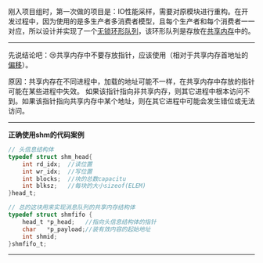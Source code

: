 刚入项目组时，第一次做的项目是：IO性能采样，需要对原模块进行重构。在开发过程中，因为使用的是多生产者多消费者模型，且每个生产者和每个消费者一一对应，所以设计并实现了一个<u>无锁环形队列</u>，该环形队列是存放在<u>共享内存</u>中的。

---

先说结论吧：:cry:共享内存中不要存放指针，应该使用（相对于共享内存首地址的<u>偏移</u>）。

原因：共享内存在不同进程中，加载的地址可能不一样，在共享内存中存放的指针可能在某些进程中失效。 如果该指针指向非共享内存，则其它进程中根本访问不到。如果该指针指向共享内存中某个地址，则在其它进程中可能会发生错位或无法访问。 

---

**正确使用shm的代码案例**

```c
// 头信息结构体
typedef struct shm_head{
    int rd_idx;  //读位置
    int wr_idx;  //写位置
    int blocks;  //块的总数capacitu
    int blksz;   //每块的大小sizeof(ELEM)
}head_t;

// 总的这块用来实现消息队列的共享内存结构体
typedef struct shmfifo {
    head_t *p_head;   //指向头信息结构体的指针
    char   *p_payload;//装有效内容的起始地址
    int shmid;
}shmfifo_t;

```



----





